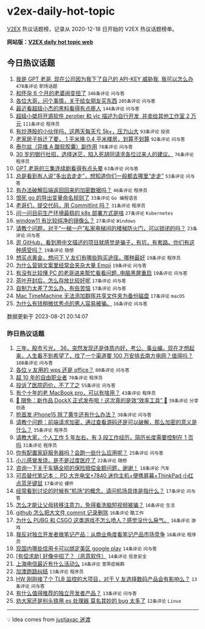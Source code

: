 # v2ex-daily-hot-topic

[V2EX](https://www.v2ex.com/) 热议话题榜，记录从 2020-12-18 日开始的 V2EX 热议话题榜单。

**网站版：[V2EX daily hot topic web](https://boojack.github.io/v2ex-daily-hot-topic-web/)**

## 今日热议话题

<!-- TODAY BEGIN -->

1. [我是 GPT 老哥, 现在公司因为我下了自己的 API-KEY 威胁我, 我可以怎么办](https://www.v2ex.com/t/966984) `478条评论` `职场话题`
1. [和怀孕 6 个月的老婆闹变扭了](https://www.v2ex.com/t/966960) `346条评论` `问与答`
1. [各位大哥，问个事情，关于给女朋友买东西](https://www.v2ex.com/t/967009) `205条评论` `问与答`
1. [最近看超级小杰的黑料看得有点瘆人](https://www.v2ex.com/t/966982) `144条评论` `问与答`
1. [超级小桀将开源软件 zerotier 和 vlc 描述为自行开发, 并卖给其他工作室 2 万元](https://www.v2ex.com/t/966958) `111条评论` `程序员`
1. [有炒港股的小伙伴吗，这两天每天亏 5k+，压力山大](https://www.v2ex.com/t/967091) `93条评论` `投资`
1. [老家房子拆迁了要， 1 平米换 0.4 平米楼房，划算不划算](https://www.v2ex.com/t/967020) `92条评论` `问与答`
1. [泰尔丝（异维 A 酸软胶囊）副作用](https://www.v2ex.com/t/966947) `78条评论` `问与答`
1. [30 岁的银行社招，选择迷茫，陷入死胡同请求各位过来人的建议。](https://www.v2ex.com/t/967167) `76条评论` `程序员`
1. [GPT 老哥的三集连续剧看得有点头晕](https://www.v2ex.com/t/967057) `63条评论` `问与答`
1. [总是看到有人说“多出去走走”，想知道你们一般都去哪里“走走”](https://www.v2ex.com/t/967059) `53条评论` `问与答`
1. [有办法破解后端返回回来的加密数据吗？](https://www.v2ex.com/t/966943) `46条评论` `程序员`
1. [恨死 go 的导出变量命名规则了](https://www.v2ex.com/t/967198) `33条评论` `Go 编程语言`
1. [老哥们，提交代码，用 Commitlint 吗？](https://www.v2ex.com/t/967093) `31条评论` `程序员`
1. [问一问目前生产环境最稳的 k8s 部署方式是啥](https://www.v2ex.com/t/967147) `27条评论` `Kubernetes`
1. [window11 有比较纯净的镜像么？](https://www.v2ex.com/t/967041) `27条评论` `Windows`
1. [请教个问题，对于“一梯一户”私家电梯间的楼梯防火门，可以锁闭的吗？](https://www.v2ex.com/t/967031) `23条评论` `问与答`
1. [逛 GitHub，看到用中文描述的项目就感觉是骗子，有坑，有套路。你们有这种感受吗？](https://www.v2ex.com/t/967105) `19条评论` `随想`
1. [想买点黄金，想问下 V 友们有哪些购买途径，哪种最好](https://www.v2ex.com/t/967076) `19条评论` `程序员`
1. [为什么营销文案里经常会夹杂大量 Emoji](https://www.v2ex.com/t/967054) `19条评论` `问与答`
1. [有没有比较懂 PC 的老哥进来帮忙看看问题..电脑黑屏重启](https://www.v2ex.com/t/966939) `19条评论` `问与答`
1. [茶叶开封后，怎么存放比较好呢](https://www.v2ex.com/t/967151) `17条评论` `问与答`
1. [自制力太差了怎么办，有些苦恼](https://www.v2ex.com/t/967016) `17条评论` `问与答`
1. [Mac TimeMachine 无法添加群晖共享文件夹为备份磁盘](https://www.v2ex.com/t/966934) `17条评论` `macOS`
1. [为什么有钱稍微优秀点的男人容易被骗。](https://www.v2ex.com/t/967125) `16条评论` `问与答`

数据更新于 2023-08-21 20:14:07

<!-- TODAY END -->

### 昨日热议话题

<!-- YESTERDAY BEGIN -->

1. [三年，股市亏光， 36，突然发现还是体质内好，考公、事业编，现在才想起来，人生看不到希望了，找了一个渠道要 100 万安排去南方电网？值得吗？](https://www.v2ex.com/t/966775) `108条评论` `问与答`
1. [各位 v 友用的 wps 还是 office？](https://www.v2ex.com/t/966780) `80条评论` `问与答`
1. [超 10 年的自由职业者](https://www.v2ex.com/t/966767) `70条评论` `程序员`
1. [投诉了医院药价，不了了之](https://www.v2ex.com/t/966763) `55条评论` `问与答`
1. [有个十年的老 MacBook pro，可以有啥用？](https://www.v2ex.com/t/966773) `43条评论` `程序员`
1. [🎁 限免：新作品 DockX 正式发布啦！这次真的是效“效率工具” 🤡](https://www.v2ex.com/t/966823) `39条评论` `分享创造`
1. [抢首发 iPhone15 除了黄牛还有什么办法？](https://www.v2ex.com/t/966825) `38条评论` `问与答`
1. [请教个问题：前端请求加密，通过查看源码还是可以破解，那么加密的意义是什么？](https://www.v2ex.com/t/966803) `35条评论` `程序员`
1. [请教大家，个人工作 5 年左右，有 3 段工作经历，简历长度需要控制在 1 页吗](https://www.v2ex.com/t/966762) `31条评论` `程序员`
1. [你有配置家庭服务器吗？会跑一些什么应用呢？](https://www.v2ex.com/t/966760) `25条评论` `问与答`
1. [小儿感冒发烧，是不是过度医疗了](https://www.v2ex.com/t/966901) `22条评论` `随想`
1. [咨询一下关于车辆全损的保险赔偿金额问题，谢谢！](https://www.v2ex.com/t/966805) `18条评论` `汽车`
1. [可否替代笔记本： PD 大充电宝+7840 迷你主机+便携屏幕+ThinkPad 小红点蓝牙键鼠](https://www.v2ex.com/t/966894) `17条评论` `硬件`
1. [经常看到讨论的时候有“机场”的概念，请问机场具体是指什么？](https://www.v2ex.com/t/966766) `17条评论` `问与答`
1. [怎么才能让父母转移注意力，免得看洗脑短视频被骗？](https://www.v2ex.com/t/966914) `16条评论` `生活`
1. [github 怎么把大文件 commit 记录删除](https://www.v2ex.com/t/966874) `16条评论` `酷工作`
1. [为什么 PUBG 和 CSGO 这类游戏不怎么喷人？感觉没什么戾气。](https://www.v2ex.com/t/966865) `16条评论` `游戏`
1. [我反对独立开发者做笔记产品：从商业角度看笔记产品市场竞争](https://www.v2ex.com/t/966860) `16条评论` `程序员`
1. [现国内哪些信用卡可以绑定美区 google play](https://www.v2ex.com/t/966871) `14条评论` `问与答`
1. [[有偿求助] 好像中招了？（恶意软件）](https://www.v2ex.com/t/966808) `14条评论` `信息安全`
1. [上海电信最近有什么活动么](https://www.v2ex.com/t/966777) `14条评论` `宽带症候群`
1. [加澳跑路纠结](https://www.v2ex.com/t/966916) `13条评论` `程序员`
1. [HW 刚刚接了个 TLB 监控的大项目，对于 V 友选择数码产品会有影响么？](https://www.v2ex.com/t/966910) `13条评论` `问与答`
1. [有什么值得推荐的独立开发者产品？](https://www.v2ex.com/t/966782) `13条评论` `问与答`
1. [劝大家还是别头铁用 es 处理器 莫名其妙的 bug 太多了](https://www.v2ex.com/t/966912) `12条评论` `Linux`

<!-- YESTERDAY END -->

---

💡 Idea comes from [justjavac 迷渡](https://github.com/justjavac/)
